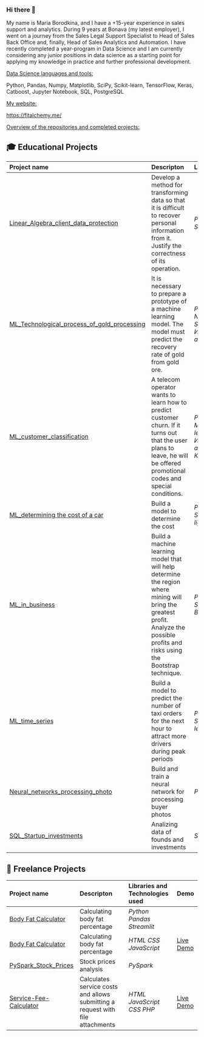 ### Hi there 👋

<!--
**MashaBorodkina/MashaBorodkina** is a ✨ _special_ ✨ repository because its `README.md` (this file) appears on your GitHub profile.

Here are some ideas to get you started:

- 🔭 I’m currently working on ...
- 🌱 I’m currently learning ...
- 👯 I’m looking to collaborate on ...
- 🤔 I’m looking for help with ...
- 💬 Ask me about ...
- 📫 How to reach me: ...
- 😄 Pronouns: ...
- ⚡ Fun fact: ...
-->

My name is Maria Borodkina, and I have a +15-year experience in sales support and analytics. During 9 years at Bonava (my latest employer), I went on a journey from the Sales Legal Support Specialist to Head of Sales Back Office and, finally, Head of Sales Analytics and Automation. I have recently completed a year-program in Data Science and I am currently considering any junior positions in data science as a starting point for applying my knowledge in practice and further professional development.

<a href="green">Data Science languages and tools:</a>

Python, Pandas, Numpy, Matplotlib, SciPy, Scikit-learn, TensorFlow, Keras, Catboost, Jupyter Notebook, SQL, PostgreSQL

<a href="green">My website:</a>

https://fitalchemy.me/

<a href="green">Overview of the repositories and completed projects:</a>

## 🎓 Educational Projects

| Project name | Descripton | Libraries used | 
| :---------------------- | :---------------------- | :---------------------- |
| [Linear_Algebra_client_data_protection](https://github.com/MashaBoro/Yandex_practicum_project/blob/0844afe50ced3fc0c8bc1855351c2a8941df875f/Linear_Algebra_client_data_protection/Linear_Algebra_client_data_protection.ipynb)| Develop a method for transforming data so that it is difficult to recover personal information from it. Justify the correctness of its operation.| *Python Numpy Scikit-learn* |
|[ML_Technological_process_of_gold_processing](https://github.com/MashaBoro/Yandex_practicum_project/blob/73e4c1ab9f2c5000016ddee7af1b55d21adf2101/ML_Technological_process_of_gold_processing/ML_Technological_process_of_gold_processing.ipynb)| It is necessary to prepare a prototype of a machine learning model. The model must predict the recovery rate of gold from gold ore.| *Python Pandas Numpy Matplotlib Scikit-learn Исследовательский анализ* |
| [ML_customer_classification](https://github.com/MashaBoro/Yandex_practicum_project/blob/146761390329a0cc209c242863aa4968d22e664c/ML_customer_classification/ML_customer_classification.ipynb) | A telecom operator wants to learn how to predict customer churn. If it turns out that the user plans to leave, he will be offered promotional codes and special conditions.| *Python Pandas Matplotlib Scikit-learn Исследовательский анализ Классификация* |
|[ML_determining the cost of a car](https://github.com/MashaBoro/Yandex_practicum_project/blob/302b2ad91255431c8a86ad9a05bfc2c57efcc88a/ML_determining%20the%20cost%20of%20a%20car/ML_determining%20the%20cost%20of%20a%20car.ipynb)| Build a model to determine the cost| *Python Pandas Scikit-learn lightgbm* |
|[ML_in_business](https://github.com/MashaBoro/Yandex_practicum_project/blob/2d1a3df9071b6c42e6dca22309530f032a4ebf07/ML_in_business/ML_in_business.ipynb)| Build a machine learning model that will help determine the region where mining will bring the greatest profit. Analyze the possible profits and risks using the Bootstrap technique.| *Python Pandas Scikit-learn Bootstrap* |
|[ML_time_series](https://github.com/MashaBoro/Yandex_practicum_project/blob/75066c9de7f0ad06e91e25be3f04763a45e2ed87/ML_time_series/ML_time_series.ipynb)| Build a model to predict the number of taxi orders for the next hour to attract more drivers during peak periods| *Python Pandas Statsmodels Scikit-learn* |
|[Neural_networks_processing_photo](https://github.com/MashaBoro/Yandex_practicum_project/blob/c5262c543963363fcad02a39ced54c316cae1f35/Neural_networks_processing_photo/Neural_networks_processing_photo.ipynb)| Build and train a neural network for processing buyer photos|*Python Keras*|
|[SQL_Startup_investments](https://github.com/MashaBorodkina/Yandex_practicum_project/blob/339c804f9f82e894f284f9258154da4484e41d35/SQL_Startup_Investments/sql-startup-invesments.ipynb)| Analizing data of founds and investments|*SQLite3*|

## 💼 Freelance Projects

| Project name | Descripton | Libraries and Technologies used | Demo |
| :---------------------- | :---------------------- | :---------------------- | :---------------------- |
| [Body Fat Calculator](https://github.com/MashaBorodkina/-Fitalchemy/blob/eeeb1ef14850788e97f3c096fea1486a1ff37331/Calc_fat/calc.py)| Calculating body fat percentage| *Python Pandas Streamlit* |
| [Body Fat Calculator](https://github.com/MashaBorodkina/-Fitalchemy/blob/4d0c025d943b437ff7c20a4abbae43194f1782a2/Calc_fat/calc.html)| Calculating body fat percentage| *HTML CSS JavaScript* | [Live Demo](https://fitalchemy.me/#1b34d743-16e2-417d-8d45-99898eae0581)
| [PySpark_Stock_Prices](https://github.com/MashaBorodkina/PySpark/blob/abcde721038bde9a166df025e6b7592bfbf76bf5/Pyspark_Stock_Prices.ipynb)| Stock prices analysis| *PySpark* |
| [Service-Fee-Calculator](https://github.com/MashaBorodkina/Service-Fee-Calculator/blob/76b31eb4fdc1d052a5eb621296c08d1119666e76/index.html)| Calculates service costs and allows submitting a request with file attachments| *HTML JavaScript CSS PHP* | [Live Demo](https://mashaborodkina.github.io/Service-Fee-Calculator/) |
